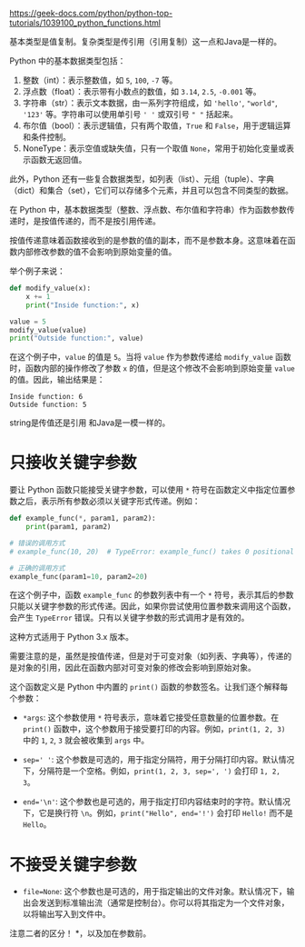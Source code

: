 https://geek-docs.com/python/python-top-tutorials/1039100_python_functions.html



基本类型是值复制。复杂类型是传引用（引用复制）这一点和Java是一样的。

Python 中的基本数据类型包括：

1. 整数（int）：表示整数值，如 `5`, `100`, `-7` 等。
2. 浮点数（float）：表示带有小数点的数值，如 `3.14`, `2.5`, `-0.001` 等。
3. 字符串（str）：表示文本数据，由一系列字符组成，如 `'hello'`, `"world"`, `'123'` 等。字符串可以使用单引号 `' '` 或双引号 `" "` 括起来。
4. 布尔值（bool）：表示逻辑值，只有两个取值，`True` 和 `False`，用于逻辑运算和条件控制。
5. NoneType：表示空值或缺失值，只有一个取值 `None`，常用于初始化变量或表示函数无返回值。

此外，Python 还有一些复合数据类型，如列表（list）、元组（tuple）、字典（dict）和集合（set），它们可以存储多个元素，并且可以包含不同类型的数据。


在 Python 中，基本数据类型（整数、浮点数、布尔值和字符串）作为函数参数传递时，是按值传递的，而不是按引用传递。

按值传递意味着函数接收到的是参数的值的副本，而不是参数本身。这意味着在函数内部修改参数的值不会影响到原始变量的值。

举个例子来说：

```python
def modify_value(x):
    x += 1
    print("Inside function:", x)

value = 5
modify_value(value)
print("Outside function:", value)
```

在这个例子中，`value` 的值是 `5`。当将 `value` 作为参数传递给 `modify_value` 函数时，函数内部的操作修改了参数 `x` 的值，但是这个修改不会影响到原始变量 `value` 的值。因此，输出结果是：

```
Inside function: 6
Outside function: 5
```

string是传值还是引用 和Java是一模一样的。




# 只接收关键字参数
要让 Python 函数只能接受关键字参数，可以使用 `*` 符号在函数定义中指定位置参数之后，表示所有参数必须以关键字形式传递。例如：

```python
def example_func(*, param1, param2):
    print(param1, param2)

# 错误的调用方式
# example_func(10, 20)  # TypeError: example_func() takes 0 positional arguments but 2 were given

# 正确的调用方式
example_func(param1=10, param2=20)
```

在这个例子中，函数 `example_func` 的参数列表中有一个 `*` 符号，表示其后的参数只能以关键字参数的形式传递。因此，如果你尝试使用位置参数来调用这个函数，会产生 `TypeError` 错误。只有以关键字参数的形式调用才是有效的。

这种方式适用于 Python 3.x 版本。

需要注意的是，虽然是按值传递，但是对于可变对象（如列表、字典等），传递的是对象的引用，因此在函数内部对可变对象的修改会影响到原始对象。






这个函数定义是 Python 中内置的 `print()` 函数的参数签名。让我们逐个解释每个参数：

- `*args`: 这个参数使用 `*` 符号表示，意味着它接受任意数量的位置参数。在 `print()` 函数中，这个参数用于接受要打印的内容。例如，`print(1, 2, 3)` 中的 `1`, `2`, `3` 就会被收集到 `args` 中。

- `sep=' '`: 这个参数是可选的，用于指定分隔符，用于分隔打印内容。默认情况下，分隔符是一个空格。例如，`print(1, 2, 3, sep=', ')` 会打印 `1, 2, 3`。

- `end='\n'`: 这个参数也是可选的，用于指定打印内容结束时的字符。默认情况下，它是换行符 `\n`。例如，`print("Hello", end='!')` 会打印 `Hello!` 而不是 `Hello`。




# 不接受关键字参数

- `file=None`: 这个参数也是可选的，用于指定输出的文件对象。默认情况下，输出会发送到标准输出流（通常是控制台）。你可以将其指定为一个文件对象，以将输出写入到文件中。

注意二者的区分！ *，以及加在参数前。
